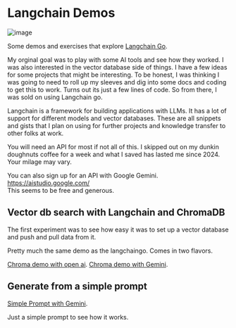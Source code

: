 # Langchain Demos

![image](gopher.jpeg)

Some demos and exercises that explore [Langchain Go](https://tmc.github.io/langchaingo/docs/).

My orginal goal was to play with some AI tools and see how they worked.  I was also interested in the vector database side of things.  I have a few ideas for some projects that might be interesting.
To be honest, I was thinking I was going to need to roll up my sleeves and dig into
some docs and coding to get this to work.  Turns out its just a few lines of code. So from there, I was sold on using Langchain go.  

Langchain is a framework for building applications with LLMs.  It has a lot of support for different models and vector databases. These are all snippets and gists that I plan on using for further projects and knowledge transfer to other folks at work.

You will need an API for most if not all of this.
I skipped out on my dunkin doughnuts coffee for a week and what I saved has lasted me since 2024.
Your milage may vary.  

You can also sign up for an API with Google Gemini. <https://aistudio.google.com/>  
This seems to be free and generous.

## Vector db search with Langchain and ChromaDB

The first experiment was to see how easy it was to set up a vector database and push and pull data from it.  

Pretty much the same demo as the langchaingo.  Comes in two flavors.

[Chroma demo with open ai](./vector-chroma/readme.md).
[Chroma demo with Gemini](./vector-chroma-gemini/readme.md).

## Generate from a simple prompt

[Simple Prompt with Gemini](./gemini-example-simple/readme.md).

Just a simple prompt to see how it works.  

